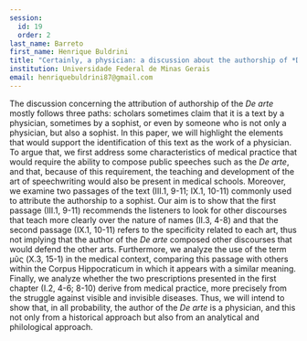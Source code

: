 ```yaml
---
session:
  id: 19
  order: 2
last_name: Barreto
first_name: Henrique Buldrini
title: "Certainly, a physician: a discussion about the authorship of *De Arte*"
institution: Universidade Federal de Minas Gerais
email: henriquebuldrini87@gmail.com
---
```

The discussion concerning the attribution of authorship of the *De arte* mostly follows three paths: scholars sometimes claim that it is a text by a physician, sometimes by a sophist, or even by someone who is not only a physician, but also a sophist. In this paper, we will highlight the elements that would support the identification of this text as the work of a physician. To argue that, we first address some characteristics of medical practice that would require the ability to compose public speeches such as the *De arte*, and that, because of this requirement, the teaching and development of the art of speechwriting would also be present in medical schools. Moreover, we examine two passages of the text (III.1, 9-11; IX.1, 10-11) commonly used to attribute the authorship to a sophist. Our aim is to show that the first passage (III.1, 9-11) recommends the listeners to look for other discourses that teach more clearly over the nature of names (II.3, 4-8) and that the second passage (IX.1, 10-11) refers to the specificity related to each art, thus not implying that the author of the *De arte* composed other discourses that would defend the other arts. Furthermore, we analyze the use of the term μῦς (X.3, 15-1) in the medical context, comparing this passage with others within the Corpus Hippocraticum in which it appears with a similar meaning. Finally, we analyze whether the two prescriptions presented in the first chapter (I.2, 4-6; 8-10) derive from medical practice, more precisely from the struggle against visible and invisible diseases. Thus, we will intend to show that, in all probability, the author of the *De arte* is a physician, and this not only from a historical approach but also from an analytical and philological approach.


